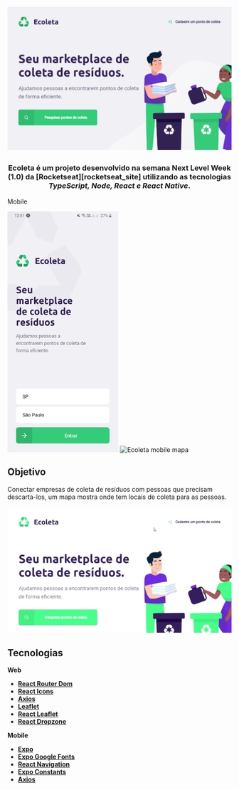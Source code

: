 <h1 align=center>
<img src="https://github.com/JonathanKBP/Ecoleta/blob/master/prints/tela-inicial.png" />
</h1>

<h3 align="center">

Ecoleta é um projeto desenvolvido na semana **Next Level Week (1.0)** da **[Rocketseat][rocketseat_site]** utilizando as tecnologias ***TypeScript, Node, React e React Native***.

</h3>
<p align="center">
  <p>Mobile<p>
  <img width="49.5%" src="./prints/img-mobile.jpg" alt="Ecoleta mobile home">
  <img width="49.5%" src="./docs/img-mobile2.jpg" alt="Ecoleta mobile mapa">  
<p>

## **Objetivo**
Conectar empresas de coleta de resíduos com pessoas que precisam descarta-los, um mapa mostra onde tem locais de coleta para as pessoas.  

![Web](./prints/ecoleta.gif)

## **Tecnologias**
**Web**
  * **[React Router Dom](https://github.com/ReactTraining/react-router/tree/master/packages/react-router-dom)**
  * **[React Icons](https://react-icons.github.io/react-icons/)**
  * **[Axios](https://github.com/axios/axios)**
  * **[Leaflet](https://react-leaflet.js.org/en/)**
  * **[React Leaflet](https://react-leaflet.js.org/)**
  * **[React Dropzone](https://github.com/react-dropzone/react-dropzone)**
  
  **Mobile**
  * **[Expo](https://expo.io/)**
  * **[Expo Google Fonts](https://github.com/expo/google-fonts)**
  * **[React Navigation](https://reactnavigation.org/)**
  * **[Expo Constants](https://docs.expo.io/versions/latest/sdk/constants/)**
  * **[Axios](https://github.com/axios/axios)**
